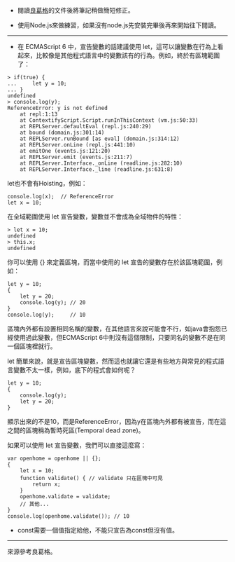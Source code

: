 - 閱讀[良葛格](https://openhome.cc/Gossip/ECMAScript/JSON.html)的文件後將筆記稍做簡短修正。

- 使用Node.js來做練習，如果沒有node.js先安裝完畢後再來開始往下閱讀。

***

- 在 ECMAScript 6 中，宣告變數的話建議使用 let，這可以讓變數在行為上看起來，比較像是其他程式語言中的變數該有的行為。例如，終於有區塊範圍了：

```
> if(true) {
...     let y = 10;
... }
undefined
> console.log(y);
ReferenceError: y is not defined
    at repl:1:13
    at ContextifyScript.Script.runInThisContext (vm.js:50:33)
    at REPLServer.defaultEval (repl.js:240:29)
    at bound (domain.js:301:14)
    at REPLServer.runBound [as eval] (domain.js:314:12)
    at REPLServer.onLine (repl.js:441:10)
    at emitOne (events.js:121:20)
    at REPLServer.emit (events.js:211:7)
    at REPLServer.Interface._onLine (readline.js:282:10)
    at REPLServer.Interface._line (readline.js:631:8)
```

let也不會有Hoisting，例如：

```
console.log(x);  // ReferenceError
let x = 10;
```

在全域範圍使用 let 宣告變數，變數並不會成為全域物件的特性：

```
> let x = 10;
undefined
> this.x;
undefined
```

你可以使用 {} 來定義區塊，而當中使用的 let 宣告的變數存在於該區塊範圍，例如：

```
let y = 10;
{
    let y = 20;
    console.log(y); // 20
}
console.log(y);     // 10
```

區塊內外都有設置相同名稱的變數，在其他語言來說可能會不行，如java會抱怨已經使用過此變數，但ECMAScript 6中則沒有這個限制，只要同名的變數不是在同一個區塊裡就行。

let 簡單來說，就是宣告區塊變數，然而這也就讓它還是有些地方與常見的程式語言變數不太一樣，例如，底下的程式會如何呢？

```
let y = 10;
{
    console.log(y); 
    let y = 20;
}
```

顯示出來的不是10，而是ReferenceError，因為y在區塊內外都有被宣告，而在這之間的區塊稱為暫時死區(Temporal dead zone)。

如果可以使用 let 宣告變數，我們可以直接這麼寫：

```
var openhome = openhome || {};
{
    let x = 10;
    function validate() { // validate 只在區塊中可見
        return x;
    }
    openhome.validate = validate;
    // 其他...
}
console.log(openhome.validate()); // 10
```

- const需要一個值指定給他，不能只宣告為const但沒有值。

***

來源參考良葛格。

